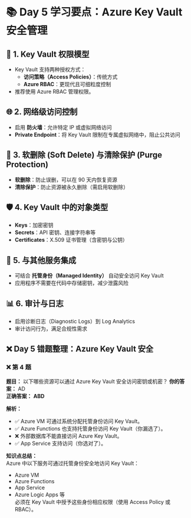 # 📚 Day 5 学习要点：Azure Key Vault 安全管理

## 🔐 1. Key Vault 权限模型
- Key Vault 支持两种授权方式：
  - **访问策略（Access Policies）**：传统方式
  - **Azure RBAC**：更现代且可细粒度控制
- 推荐使用 Azure RBAC 管理权限。

## 🌐 2. 网络级访问控制
- 启用 **防火墙**：允许特定 IP 或虚拟网络访问
- **Private Endpoint**：将 Key Vault 限制在专属虚拟网络中，阻止公共访问

## 🔄 3. 软删除 (Soft Delete) 与清除保护 (Purge Protection)
- **软删除**：防止误删，可以在 90 天内恢复资源
- **清除保护**：防止资源被永久删除（需启用软删除）

## 🛡 4. Key Vault 中的对象类型
- **Keys**：加密密钥
- **Secrets**：API 密钥、连接字符串等
- **Certificates**：X.509 证书管理（含密钥与公钥）

## 🧩 5. 与其他服务集成
- 可结合 **托管身份（Managed Identity）** 自动安全访问 Key Vault
- 应用程序不需要在代码中存储密钥，减少泄露风险

## 📊 6. 审计与日志
- 启用诊断日志（Diagnostic Logs）到 Log Analytics
- 审计访问行为，满足合规性需求


## ❌ Day 5 错题整理：Azure Key Vault 安全

### ❌ 第 4 题

**题目：** 以下哪些资源可以通过 Azure Key Vault 安全访问密钥或机密？
**你的答案：** AD  
**正确答案：** **ABD**  

**解析：**  
- ✅ Azure VM 可通过系统分配托管身份访问 Key Vault。  
- ✅ Azure Functions 也支持托管身份访问 Key Vault（你漏选了）。  
- ❌ 外部数据库不能直接访问 Azure Key Vault。  
- ✅ App Service 支持访问（你选对了）。  

**知识点总结：**  
Azure 中以下服务可通过托管身份安全地访问 Key Vault：  
- Azure VM  
- Azure Functions  
- App Service  
- Azure Logic Apps 等  
必须在 Key Vault 中授予这些身份相应权限（使用 Access Policy 或 RBAC）。
